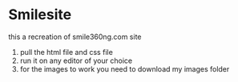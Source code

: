 # Smilesite
this a recreation of smile360ng.com site

1. pull the html file and css file
2. run it on any editor of your choice 
3. for the images to work you need to download my images folder
